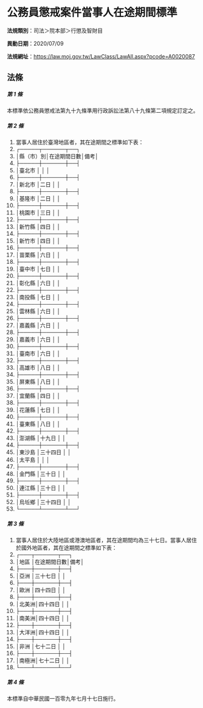 # 公務員懲戒案件當事人在途期間標準

**法規類別**：司法＞院本部＞行懲及智財目

**異動日期**：2020/07/09  

**法規網址**：https://law.moj.gov.tw/LawClass/LawAll.aspx?pcode=A0020087





## 法條
##### 第 1 條
本標準依公務員懲戒法第九十九條準用行政訴訟法第八十九條第二項規定訂定之。

##### 第 2 條
1. 當事人居住於臺灣地區者，其在途期間之標準如下表： 
1. ┌─────┬──────┬──┐
1. │縣（市）別│在途期間日數│備考│
1. ├─────┼──────┼──┤
1. │臺北市    │            │    │
1. ├─────┼──────┼──┤
1. │新北市    │二日        │    │
1. ├─────┼──────┼──┤
1. │基隆市    │二日        │    │
1. ├─────┼──────┼──┤
1. │桃園市    │三日        │    │
1. ├─────┼──────┼──┤
1. │新竹縣    │四日        │    │
1. ├─────┼──────┼──┤
1. │新竹市    │四日        │    │
1. ├─────┼──────┼──┤
1. │苗栗縣    │六日        │    │
1. ├─────┼──────┼──┤
1. │臺中市    │七日        │    │
1. ├─────┼──────┼──┤
1. │彰化縣    │六日        │    │
1. ├─────┼──────┼──┤
1. │南投縣    │七日        │    │
1. ├─────┼──────┼──┤
1. │雲林縣    │六日        │    │
1. ├─────┼──────┼──┤
1. │嘉義縣    │六日        │    │
1. ├─────┼──────┼──┤
1. │嘉義市    │六日        │    │
1. ├─────┼──────┼──┤
1. │臺南市    │六日        │    │
1. ├─────┼──────┼──┤
1. │高雄市    │八日        │    │
1. ├─────┼──────┼──┤
1. │屏東縣    │八日        │    │
1. ├─────┼──────┼──┤
1. │宜蘭縣    │四日        │    │
1. ├─────┼──────┼──┤
1. │花蓮縣    │七日        │    │
1. ├─────┼──────┼──┤
1. │臺東縣    │八日        │    │
1. ├─────┼──────┼──┤
1. │澎湖縣    │十九日      │    │
1. ├─────┼──────┼──┤
1. │東沙島    │三十四日    │    │
1. │太平島    │            │    │
1. ├─────┼──────┼──┤
1. │金門縣    │三十日      │    │
1. ├─────┼──────┼──┤
1. │連江縣    │三十日      │    │
1. ├─────┼──────┼──┤
1. │烏坵鄉    │三十四日    │    │
1. └─────┴──────┴──┘

##### 第 3 條
1. 當事人居住於大陸地區或港澳地區者，其在途期間均為三十七日。當事人居住於國外地區者，其在途期間之標準如下表： 
1. ┌───┬──────┬──┐
1. │地區  │在途期間日數│備考│
1. ├───┼──────┼──┤
1. │亞洲  │三十七日    │    │
1. ├───┼──────┼──┤
1. │歐洲  │四十四日    │    │
1. ├───┼──────┼──┤
1. │北美洲│四十四日    │    │
1. ├───┼──────┼──┤
1. │南美洲│四十四日    │    │
1. ├───┼──────┼──┤
1. │大洋洲│四十四日    │    │
1. ├───┼──────┼──┤
1. │非洲  │七十二日    │    │
1. ├───┼──────┼──┤
1. │南極洲│七十二日    │    │
1. └───┴──────┴──┘

##### 第 4 條
本標準自中華民國一百零九年七月十七日施行。



